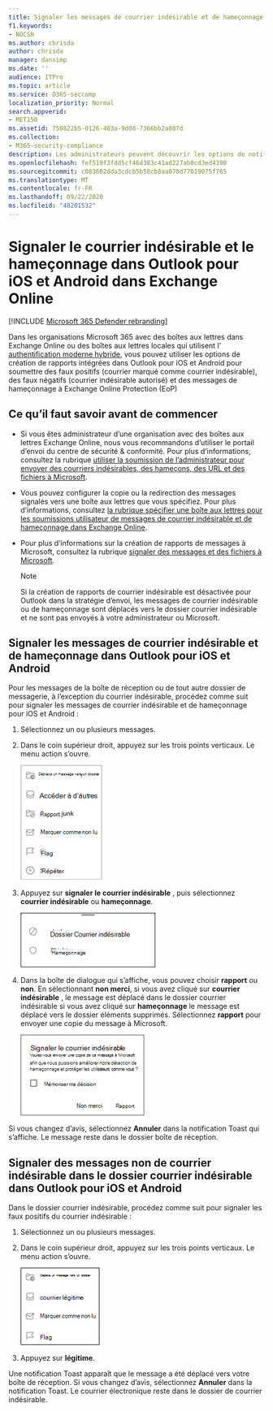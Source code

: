 ```yaml
---
title: Signaler les messages de courrier indésirable et de hameçonnage dans Outlook pour iOS et Android
f1.keywords:
- NOCSH
ms.author: chrisda
author: chrisda
manager: dansimp
ms.date: ''
audience: ITPro
ms.topic: article
ms.service: O365-seccomp
localization_priority: Normal
search.appverid:
- MET150
ms.assetid: 758822b5-0126-463a-9d08-7366bb2a807d
ms.collection:
- M365-security-compliance
description: Les administrateurs peuvent découvrir les options de notification de courrier indésirable, non de courrier indésirable et de hameçonnage dans Outlook pour iOS et Android.
ms.openlocfilehash: fef519f3fdd5cf46d383c41ad227ab0cd3ed4390
ms.sourcegitcommit: c083602dda3cdcb5b58cb8aa070d77019075f765
ms.translationtype: MT
ms.contentlocale: fr-FR
ms.lasthandoff: 09/22/2020
ms.locfileid: "48201532"
---
```

# <a name="report-junk-and-phishing-email-in-outlook-for-ios-and-android-in-exchange-online"></a>Signaler le courrier indésirable et le hameçonnage dans Outlook pour iOS et Android dans Exchange Online

[!INCLUDE [Microsoft 365 Defender rebranding](../includes/microsoft-defender-for-office.md)]


Dans les organisations Microsoft 365 avec des boîtes aux lettres dans Exchange Online ou des boîtes aux lettres locales qui utilisent l' [authentification moderne hybride](https://docs.microsoft.com/microsoft-365/enterprise/hybrid-modern-auth-overview?view=o365-worldwide), vous pouvez utiliser les options de création de rapports intégrées dans Outlook pour iOS et Android pour soumettre des faux positifs (courrier marqué comme courrier indésirable), des faux négatifs (courrier indésirable autorisé) et des messages de hameçonnage à Exchange Online Protection (EoP)

## <a name="what-do-you-need-to-know-before-you-begin"></a>Ce qu’il faut savoir avant de commencer

- Si vous êtes administrateur d’une organisation avec des boîtes aux lettres Exchange Online, nous vous recommandons d’utiliser le portail d’envoi du centre de sécurité & conformité. Pour plus d’informations, consultez la rubrique [utiliser la soumission de l’administrateur pour envoyer des courriers indésirables, des hameçons, des URL et des fichiers à Microsoft](admin-submission.md).

- Vous pouvez configurer la copie ou la redirection des messages signalés vers une boîte aux lettres que vous spécifiez. Pour plus d’informations, consultez [la rubrique spécifier une boîte aux lettres pour les soumissions utilisateur de messages de courrier indésirable et de hameçonnage dans Exchange Online](user-submission.md).

- Pour plus d’informations sur la création de rapports de messages à Microsoft, consultez la rubrique [signaler des messages et des fichiers à Microsoft](report-junk-email-messages-to-microsoft.md).

  > [!NOTE]
  > Si la création de rapports de courrier indésirable est désactivée pour Outlook dans la stratégie d’envoi, les messages de courrier indésirable ou de hameçonnage sont déplacés vers le dossier courrier indésirable et ne sont pas envoyés à votre administrateur ou Microsoft.

## <a name="report-spam-and-phishing-messages-in-outlook-for-ios-and-android"></a>Signaler les messages de courrier indésirable et de hameçonnage dans Outlook pour iOS et Android

Pour les messages de la boîte de réception ou de tout autre dossier de messagerie, à l’exception du courrier indésirable, procédez comme suit pour signaler les messages de courrier indésirable et de hameçonnage pour iOS et Android :

1. Sélectionnez un ou plusieurs messages.
2. Dans le coin supérieur droit, appuyez sur les trois points verticaux. Le menu action s’ouvre.

   ![Signaler le courrier indésirable ou de hameçonnage dans le menu Action](../../media/Android-report-as-junk-dialog.png)

3. Appuyez sur **signaler le courrier indésirable** , puis sélectionnez **courrier indésirable** ou **hameçonnage**.

   ![Signaler le courrier indésirable ou de hameçonnage](../../media/Android-report-junk-or-phishing.png)

4. Dans la boîte de dialogue qui s’affiche, vous pouvez choisir **rapport** ou **non**. En sélectionnant **non merci**, si vous avez cliqué sur **courrier indésirable** , le message est déplacé dans le dossier courrier indésirable si vous avez cliqué sur **hameçonnage** le message est déplacé vers le dossier éléments supprimés. Sélectionnez **rapport** pour envoyer une copie du message à Microsoft.

   ![Signaler les options de signalement de courrier indésirable ou de hameçonnage](../../media/Android-junk-email-reporting-options.png)

Si vous changez d’avis, sélectionnez **Annuler** dans la notification Toast qui s’affiche. Le message reste dans le dossier boîte de réception.

## <a name="report-non-spam-messages-from-the-junk-folder-in-outlook-for-ios-and-android"></a>Signaler des messages non de courrier indésirable dans le dossier courrier indésirable dans Outlook pour iOS et Android

Dans le dossier courrier indésirable, procédez comme suit pour signaler les faux positifs du courrier indésirable :

1. Sélectionnez un ou plusieurs messages.
2. Dans le coin supérieur droit, appuyez sur les trois points verticaux. Le menu action s’ouvre.

   ![Signaler le courrier indésirable dans le menu Action](../../media/Android-not-junk-email.png)

3. Appuyez sur **légitime**.

Une notification Toast apparaît que le message a été déplacé vers votre boîte de réception. Si vous changez d’avis, sélectionnez **Annuler** dans la notification Toast. Le courrier électronique reste dans le dossier de courrier indésirable.

